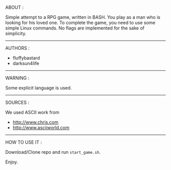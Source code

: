 ABOUT :

Simple attempt to a RPG game, written in BASH. You play as a man who is looking for his loved one. To complete the game, you need to use some simple Linux commands. No flags are implemented for the sake of simplicity.

---
AUTHORS :

* fluffybastard
* darksun4life

---
WARNING :

Some explicit language is used.

---
SOURCES :

We used ASCII work from 
* http://www.chris.com
* http://www.asciiworld.com

---
HOW TO USE IT :

Download/Clone repo and run `start_game.sh`.

Enjoy.
